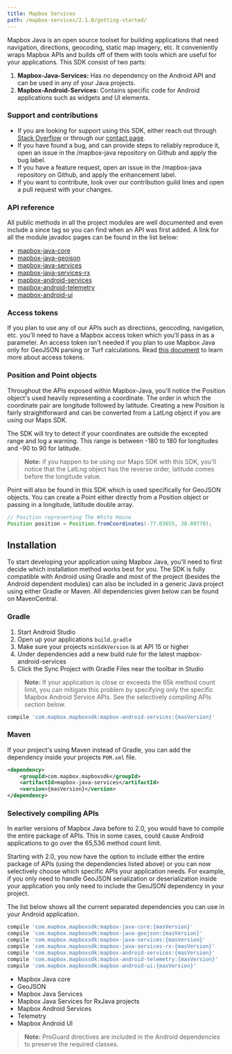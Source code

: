 ```yaml
---
title: Mapbox Services
path: /mapbox-services/2.1.0/getting-started/
---
```


Mapbox Java is an open source toolset for building applications that need navigation, directions, geocoding, static map imagery, etc. It conveniently wraps Mapbox APIs and builds off of them with tools which are useful for your applications. This SDK consist of two parts:

1. **Mapbox-Java-Services:** Has no dependency on the Android API and can be used in any of your Java projects.
2. **Mapbox-Android-Services:** Contains specific code for Android applications such as widgets and UI elements.

### Support and contributions

- If you are looking for support using this SDK, either reach out through [Stack Overflow](https://stackoverflow.com/questions/tagged/mapbox+android) or through our [contact page](https://www.mapbox.com/contact/).
- If you have found a bug, and can provide steps to reliably reproduce it, open an issue in the /mapbox-java repository on Github and apply the bug label.
- If you have a feature request, open an issue in the /mapbox-java repository on Github, and apply the enhancement label.
- If you want to contribute, look over our contribution guild lines and open a pull request with your changes.

### API reference
All public methods in all the project modules are well documented and even include a since tag so you can find when an API was first added. A link for all the module javadoc pages can be found in the list below:

- [mapbox-java-core](https://www.mapbox.com/android-docs/api/mapbox-java/libjava-core/2.1.0/index.html)
- [mapbox-java-geojson](https://www.mapbox.com/android-docs/api/mapbox-java/libjava-geojson/2.1.0/index.html)
- [mapbox-java-services](https://www.mapbox.com/android-docs/api/mapbox-java/libjava-services/2.1.0/index.html)
- [mapbox-java-services-rx](https://www.mapbox.com/android-docs/api/mapbox-java/libjava-services-rx/2.1.0/index.html)
- [mapbox-android-services](https://www.mapbox.com/android-docs/api/mapbox-java/libandroid-services/2.1.0/index.html)
- [mapbox-android-telemetry](https://www.mapbox.com/android-docs/api/mapbox-java/libandroid-telemetry/2.1.0/index.html)
- [mapbox-android-ui](https://www.mapbox.com/android-docs/api/mapbox-java/libandroid-ui/2.1.0/index.html)

### Access tokens
If you plan to use any of our APIs such as directions, geocoding, navigation, etc. you'll need to have a Mapbox access token which you'll pass in as a parameter. An access token isn't needed if you plan to use Mapbox Java only for GeoJSON parsing or Turf calculations. Read [this document](https://www.mapbox.com/help/create-api-access-token/) to learn more about access tokens.

### Position and Point objects
Throughout the APIs exposed within Mapbox-Java, you'll notice the Position object's used heavily representing a coordinate. The order in which the coordinate pair are longitude followed by latitude. Creating a new Position is fairly straightforward and can be converted from a LatLng object if you are using our Maps SDK.

The SDK will try to detect if your coordinates are outside the excepted range and log a warning. This range is between -180 to 180 for longitudes and -90 to 90 for latitude.

> **Note:** if you happen to be using our Maps SDK with this SDK, you'll notice that the LatLng object has the reverse order, latitude comes before the longitude value.

Point will also be found in this SDK which is used specifically for GeoJSON objects. You can create a Point either directly from a Position object or passing in a longitude, latitude double array.

```java
// Position representing The White House
Position position = Position.fromCoordinates(-77.03655, 38.89770);
```

## Installation
To start developing your application using Mapbox Java, you'll need to first decide which installation method works best for you. The SDK is fully compatible with Android using Gradle and most of the project (besides the Android dependent modules) can also be included in a generic Java project using either Gradle or Maven. All dependencies given below can be found on MavenCentral.

### Gradle

1. Start Android Studio
2. Open up your applications `build.gradle`
3. Make sure your projects `minSdkVersion` is at API 15 or higher
4. Under dependencies add a new build rule for the latest mapbox-android-services
5. Click the Sync Project with Gradle Files near the toolbar in Studio

> **Note:** If your application is close or exceeds the 65k method count limit, you can mitigate this problem by specifying only the specific Mapbox Android Service APIs. See the selectively compiling APIs section below.

```groovy
compile 'com.mapbox.mapboxsdk:mapbox-android-services:{masVersion}'
```

### Maven

If your project's using Maven instead of Gradle, you can add the dependency inside your projects `POM.xml` file.

```xml
<dependency>
    <groupId>com.mapbox.mapboxsdk</groupId>
    <artifactId>mapbox-java-services</artifactId>
    <version>{masVersion}</version>
</dependency>
```

### Selectively compiling APIs

In earlier versions of Mapbox Java before to 2.0, you would have to compile the entire package of APIs. This in some cases, could cause Android applications to go over the 65,536 method count limit.

Starting with 2.0, you now have the option to include either the entire package of APIs (using the dependencies listed above) or you can now selectively choose which specific APIs your application needs. For example, if you only need to handle GeoJSON serialization or deserialization inside your application you only need to include the GeoJSON dependency in your project.

The list below shows all the current separated dependencies you can use in your Android application.

```groovy
compile 'com.mapbox.mapboxsdk:mapbox-java-core:{masVersion}'
compile 'com.mapbox.mapboxsdk:mapbox-java-geojson:{masVersion}'
compile 'com.mapbox.mapboxsdk:mapbox-java-services:{masVersion}'
compile 'com.mapbox.mapboxsdk:mapbox-java-services-rx:{masVersion}'
compile 'com.mapbox.mapboxsdk:mapbox-android-services:{masVersion}'
compile 'com.mapbox.mapboxsdk:mapbox-android-telemetry:{masVersion}'
compile 'com.mapbox.mapboxsdk:mapbox-android-ui:{masVersion}'
```

- Mapbox Java core
- GeoJSON
- Mapbox Java Services
- Mapbox Java Services for RxJava projects
- Mapbox Android Services
- Telemetry
- Mapbox Android UI

> **Note:** ProGuard directives are included in the Android dependencies to preserve the required classes.
